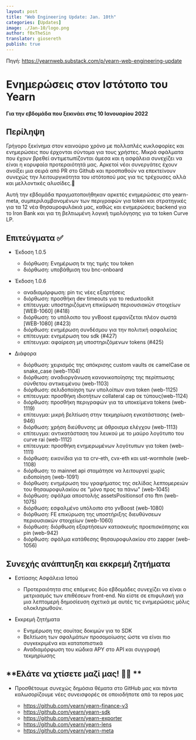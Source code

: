 ```yaml
---
layout: post
title: "Web Engineering Update: Jan. 10th"
categories: [Updates]
image: ./Jan-10/logo.png
author: f0xTheSin
translator: giosereth
publish: true
---
```


Πηγή: https://yearnweb.substack.com/p/yearn-web-engineering-update

# Ενημερώσεις στον Ιστότοπο του Yearn

#### Για την εβδομάδα που ξεκινάει στις 10 Ιανουαρίου 2022

## Περίληψη

Γρήγορο ξεκίνημα στον καινούριο χρόνο με πολλαπλές κυκλοφορίες και ενημερώσεις που έρχονται σύντομα για τους χρήστες. Μικρά σφάλματα που έχουν βρεθεί αντιμετωπίζονται άμεσα και η ασφάλεια συνεχίζει να είναι η κορυφαία προτεραιότητά μας. Αρκετοί νέοι συνεργάτες έχουν ανοίξει μια σειρά από PR στο Github και προσπαθούν να επεκτείνουν συνεχώς την λειτουργικότητα του ιστότοπού μας για τις τρέχουσες αλλά και μελλοντικές αλυσίδες.🚀

Αυτή την εβδομάδα πραγματοποιήθηκαν αρκετές ενημερώσεις στο yearn-meta, συμπεριλαμβανομένων των περιγραφών για token και στρατηγικές για τα 12 νέα θησαυροφυλάκιά μας, καθώς και ενημερώσεις backend για το Iron Bank και  για τη βελτιωμένη λογική τιμολόγησης για τα token Curve LP.

## Επιτεύγματα ✅

- Έκδοση 1.0.5

  - διόρθωση: Ενημέρωση tx της τιμής του token
  - διόρθωση: υποβάθμιση του bnc-onboard

- Έκδοση 1.0.6

  - αναδιαμόρφωση: pin τις νέες εξαρτήσεις
  - διόρθωση: προσθήκη dev timeouts για το reduxtoolkit
  - επίτευγμα: υποστηριζόμενη επικύρωση περιουσιακών στοιχείων \[WEB-1060\] (#418)
  - διόρθωση: το υπόλοιπο του yvBoost εμφανίζεται πλέον σωστά \[WEB-1080\] (#423)
  - διόρθωση: ενημέρωση συνδέσμου για την πολιτική ασφαλείας
  - επίτευγμα: ενημέρωση του sdk (#427)
  - επίτευγμα: αφαίρεση μη υποστηριζόμενων tokens (#425)

- Διάφορα

  - διόρθωση: χειρισμός της απόκρισης custom vaults σε camelCase σε snake_case (web-1104)
  - διόρθωση: αναδιοργάνωση κανονικοποίησης της περίπτωσης σύνθετου αντικειμένου (web-1103)
  - διόρθωση: σελιδοποίηση των υπολοίπων ανα token (web-1125)
  - επίτευγμα: προσθήκη ιδιοτήτων collateral cap σε τύπους(web-1124)
  - διόρθωση: προσθήκη περιγραφών για τα υποκείμενα tokens (web-1119)
  - επίτευγμα: μικρή βελτίωση στην τεκμηρίωση εγκατάστασης (web-946)
  - διόρθωση: χρήση διεύθυνσης με άθροισμα ελέγχου (web-1113)
  - επίτευγμα: αντικατάσταση του λευκού με το μαύρο λογότυπο του curve rai  (web-1112)
  - επίτευγμα: προσθήκη ενημερωμένων λογότυπων για token (web-1111)
  - διόρθωση: εικονίδια για τα crv-eth, cvx-eth και ust-wormhole (web-1108)
  - διόρθωση: το mainnet api σταμάτησε να λειτουργεί χωρίς ειδοποίηση (web-1091)
  - διόρθωση: ενημέρωση του γραφήματος της σελίδας λεπτομερειών του θησαυροφυλακίου σε "μόνο προς τα πάνω" (web-1045)
  - διόρθωση: σφάλμα αποστολής assetsPositionsof στο ftm  (web-1075)
  - διόρθωση: εσφαλμένο υπόλοιπο στο yvBoost  (web-1080)
  - διόρθωση: FE επικύρωση της υποστήριξης διευθύνσεων περιουσιακών στοιχείων (web-1060)
  - διόρθωση: διόρθωση εξαρτήσεων κατασκευής προεπισκόπησης και pin (web-942)
  - διόρθωση: σφάλμα κατάθεσης θησαυροφυλακίου στο zapper (web-1056)

## Συνεχής ανάπτυηξη και εκκρεμή ζητήματα

- Εστίασης Ασφάλεια Ιστού

  -  Προτεραιότητα στις επόμενες δύο εβδομάδες συνεχίζει να είναι ο μετριασμός των επιθέσεων front-end. Να είστε σε επιφυλακή για μια λεπτομερή δημοσίευση σχετικά με αυτές τις ενημερώσεις μόλις ολοκληρωθούν.

- Εκκρεμή ζητήματα

  - Ενημέρωση της σουίτας δοκιμών για το SDK
  - Βελτίωση των σφαλμάτων προσομοίωσης ώστε να είναι πιο συγκεκριμένα και κατατοπιστικά
  - Αναδιαμόρφωση του κώδικα APY στο API και συγγραφή τεκμηρίωσης

## **Ελάτε να χτίσετε μαζί μας! :man_mechanic: **

- Προσθέτουμε συνεχώς δημόσια θέματα στο GitHub μας και πάντα καλωσορίζουμε νέες συνεισφορές σε οποιοδήποτε από τα repos μας

  - https://github.com/yearn/yearn-finance-v3
  - https://github.com/yearn/yearn-sdk
  - https://github.com/yearn/yearn-exporter
  - https://github.com/yearn/yearn-lens
  - https://github.com/yearn/yearn-meta
